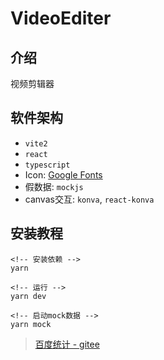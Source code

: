 # VideoEditer

## 介绍
视频剪辑器

## 软件架构
- `vite2`
- `react`
- `typescript`
- Icon: [Google Fonts](https://fonts.google.com/icons)
- 假数据: `mockjs`
- canvas交互: `konva`, `react-konva`


## 安装教程

```
<!-- 安装依赖 -->
yarn

<!-- 运行 -->
yarn dev

<!-- 启动mock数据 -->
yarn mock
```


> [百度统计 - gitee](https://tongji.baidu.com/web/10000410967/overview/index?siteId=17411666)